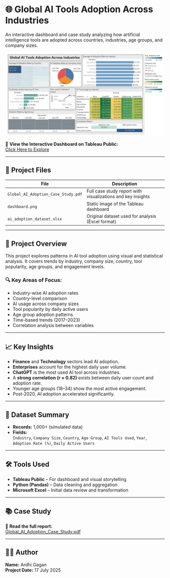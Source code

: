 # 🌐 Global AI Tools Adoption Across Industries

An interactive dashboard and case study analyzing how artificial intelligence tools are adopted across countries, industries, age groups, and company sizes.

![Dashboard Preview](./dashboard.png)

🔗 **View the Interactive Dashboard on Tableau Public:**  
[Click Here to Explore](https://public.tableau.com/views/GlobalAIToolsAdoptionAcrossIndustries/Dashboard1?:language=en-US&publish=yes&:sid=&:display_count=n&:origin=viz_share_link&:device=desktop)

---

## 📁 Project Files

| File | Description |
|------|-------------|
| `Global_AI_Adoption_Case_Study.pdf` | Full case study report with visualizations and key insights |
| `dashboard.png` | Static image of the Tableau dashboard |
| `ai_adoption_dataset.xlsx` | Original dataset used for analysis (Excel format) |

---

## 📌 Project Overview

This project explores patterns in AI tool adoption using visual and statistical analysis. It covers trends by industry, company size, country, tool popularity, age groups, and engagement levels.

### 🔍 Key Areas of Focus:
- Industry-wise AI adoption rates  
- Country-level comparison  
- AI usage across company sizes  
- Tool popularity by daily active users  
- Age group adoption patterns  
- Time-based trends (2017–2023)  
- Correlation analysis between variables  

---

## 📈 Key Insights

- **Finance** and **Technology** sectors lead AI adoption.
- **Enterprises** account for the highest daily user volume.
- **ChatGPT** is the most used AI tool across industries.
- A **strong correlation (r ≈ 0.82)** exists between daily user count and adoption rate.
- Younger age groups (18–34) show the most active engagement.
- Post-2020, AI adoption accelerated significantly.

---

## 🧪 Dataset Summary

- **Records:** 1,000+ (simulated data)  
- **Fields:**  
  `Industry`, `Company Size`, `Country`, `Age Group`, `AI Tools Used`, `Year`, `Adoption Rate (%)`, `Daily Active Users`

---

## 🛠️ Tools Used

- **Tableau Public** – For dashboard and visual storytelling  
- **Python (Pandas)** – Data cleaning and aggregation  
- **Microsoft Excel** – Initial data review and transformation  

---

## 📚 Case Study

📄 **Read the full report:**  
[Global_AI_Adoption_Case_Study.pdf](./cs.pdf)

---

## 👨‍💻 Author

**Name:** Ardhi Gagan  
**Project Date:** 17 July 2025

